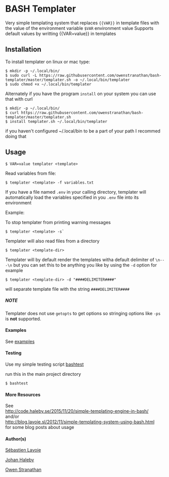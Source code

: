 
# BASH Templater

Very simple templating system that replaces 
`{{VAR}}` in template files with the value of
the environment variable `$VAR` environment value
Supports default values by writting {{VAR=value}} 
in templates


## Installation

To install templater on linux or mac type:

```
$ mkdir -p ~/.local/bin/
$ sudo curl -L https://raw.githubusercontent.com/owenstranathan/bash-templater/master/templater.sh -o ~/.local/bin/templater
$ sudo chmod +x ~/.local/bin/templater
```

Alternately if you have the program `install` 
on your system you can use that with curl
```
$ mkdir -p ~/.local/bin/
$ curl https://raw.githubusercontent.com/owenstranathan/bash-templater/master/templater.sh
$ install templater.sh ~/.local/bin/templater
```
if you haven't configured ~/.local/bin to be a part of your path I recommed doing that


## Usage

```
$ VAR=value templater <template>
```

Read variables from file:

```
$ templater <template> -f variables.txt
```

If you have a file named `.env` in your calling directory, templater will automatically
load the variables specified in you `.env` file into its environment

Example:


To stop templater from printing warning messages

```
$ templater <template> -s`
```

Templater will also read files from a directory

`$ templater <template-dir>`

Templater will by default render the templates witha default delimiter of `\n---\n`
but you can set this to be anything you like by using the `-d` option for example

`$ templater <template-dir> -d "####DELIMITER####"`

will separate template file with the string `####DELIMITER####`

##### NOTE

Templater does not use `getopts` to get options so stringing options like `-ps` is **not** supported.

#### Examples

See [examples](examples/)

#### Testing

Use my simple testing script [bashtest](https://github.com/owenstranathan/bashtest)

run this in the main project directory

`$ bashtest`

#### More Resources


See  
http://code.haleby.se/2015/11/20/simple-templating-engine-in-bash/  
and/or  
http://blog.lavoie.sl/2012/11/simple-templating-system-using-bash.html  
for some blog posts about usage

#### Author(s)

[Sébastien Lavoie](https://github.com/lavoiesl/bash-templater)

[Johan Haleby](https://github.com/johanhaleby/bash-templater)

[Owen Stranathan](https://github.com/owenstranathan/bash-templater)
